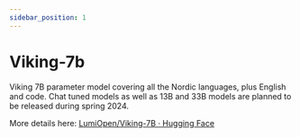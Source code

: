 ```yaml
---
sidebar_position: 1
---
```


# Viking-7b

Viking 7B parameter model covering all the Nordic languages, plus English and code. Chat tuned models as well as 13B and 33B models are planned to be released during spring 2024.

More details here: [LumiOpen/Viking-7B · Hugging Face](https://huggingface.co/LumiOpen/Viking-7B)
